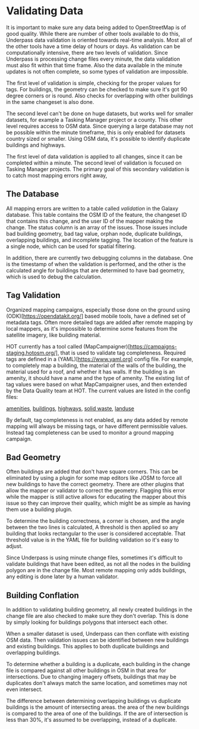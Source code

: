 # Validating Data

It is important to make sure any data being added to OpenStreetMap is
of good quality. While there are number of other tools available to do
this, Underpass data validation is oriented towards real-time
analysis. Most all of the other tools have a time delay of hours or
days. As validation can be computationally intensive, there are two
levels of validation. Since Underpass is processing change files every
minute, the data validation must also fit within that time frame. Also
the data available in the minute updates is not often complete, so
some types of validation are impossible.

The first level of validation is simple, checking for the proper
values for tags. For buildings, the geometry can be checked to make
sure it's got 90 degree corners or is round. Also checks for
overlapping with other buildings in the same changeset is also
done.

The second level can't be done on huge datasets, but works well for
smaller datasets, for example a Tasking Manager project or a
county. This other level requires access to OSM data. Since querying a
large database may not be possible within the minute timeframe, this
is only enabled for datasets country sized or smaller. Using OSM data,
it's possible to identify duplicate buildings and highways.

The first level of data validation is applied to all changes, since it
can be completed within a minute. The second level of validation is
focused on Tasking Manager projects. The primary goal of this
secondary validation is to catch most mapping errors right away,

## The Database

All mapping errors are written to a table called *validation* in the
Galaxy database. This table contains the OSM ID of the feature, the
changeset ID that contains this change, and the user ID of the mapper
making the change. The status column is an array of the issues. Those
issues include bad building geometry, bad tag value, orphan node,
duplicate buildings, overlapping buildings, and incomplete
tagging. The location of the feature is a single node, which can be
used for spatial filtering.

In addition, there are currently two debugging columns in the
database. One is the timestamp of when the validation is performed,
and the other is the calculated angle for buildings that are
determined to have bad geometry, which is used to debug the calculation.

## Tag Validation

Organized mapping campaigns, especially those done on the ground using
(ODK)[https://opendatakit.org/] based mobile tools, have a defined set
of metadata tags. Often more detailed tags are added after remote
mapping by local mappers, as it's impossible to determine some
features from the satellite imagery, like building material.

HOT currently has a tool called
(MapCampaigner)[https://campaigns-staging.hotosm.org/], that is used
to validate tag completeness. Required tags are defined in a
(YAML)[https://www.yaml.org] config file. For example, to completely
map a building, the material of the walls of the building, the
material used for a roof, and whether it has walls. If the building is
an amenity, it should have a name and the type of amenity. The
existing list of tag values were based on what MapCampaigner uses, and
then extended by the Data Quality team at HOT. The current values are
listed in the config files:

[amenities](https://github.com/hotosm/underpass/blob/master/validate/amenity.yaml),
 [buildings](https://github.com/hotosm/underpass/blob/master/validate/building.yaml),
 [highways](https://github.com/hotosm/underpass/blob/master/validate/highway.yaml),
 [solid waste](https://github.com/hotosm/underpass/blob/master/validate/wastepoints.yaml),
 [landuse](https://github.com/hotosm/underpass/blob/master/validate/landuse.yaml)

By default, tag completeness is not enabled, as any data added by
remote mapping will always be missing tags, or have different
permissible values. Instead tag completeness can be used to monitor a
ground mapping campaign.

## Bad Geometry

Often buildings are added that don't have square corners. This can be
eliminated by using a plugin for some map editors like JOSM to force
all new buildings to have the correct geometry. There are other
plugins that allow the mapper or validator to correct the
geometry. Flagging this error while the mapper is still active allows
for educating the mapper about this issue so they can improve their
quality, which might be as simple as having them use a building
plugin.

To determine the building correctness, a corner is chosen, and the
angle between the two lines is calculated, A threshold is then applied
so any building that looks rectangular to the user is considered
acceptable. That threshold value is in the YAML file for building
validation so it's easy to adjust.

Since Underpass is using minute change files, sometimes it's difficult
to validate buildings that have been edited, as not all the nodes in
the building polygon are in the change file. Most remote mapping only
adds buildings, any editing is done later by a human validator.

## Building Conflation

In addition to validating building geometry, all newly created
buildings in the change file are also checked to make sure they don't
overlap. This is done by simply looking for buildings polygons that
intersect each other.

When a smaller dataset is used, Underpass can then conflate with
existing OSM data. Then validation issues can be identified
between new buildings and existing buildings. This applies to both
duplicate buildings and overlapping buildings.

To determine whether a building is a duplicate, each building in the
change file is compared against all other buildings in OSM in that
area for intersections. Due to changing imagery offsets, buildings
that may be duplicates don't always match the same location, and
sometimes may not even intersect.

The difference between determining overlapping buildings vs duplicate
buildings is the amount of intersecting areas. the area of the
new buildings is compared to the area of one of the buildings. If the
are of intersection is less than 30%, it's assumed to be overlapping,
instead of a duplicate.
